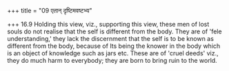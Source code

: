 +++
title = "09 एतान् दृष्टिमवष्टभ्य"

+++
16.9 Holding this view, viz., supporting this view, these men of lost
souls do not realise that the self is different from the body. They are
of 'fele understanding,' they lack the discernment that the self is to
be known as different from the body, because of Its being the knower in
the body which is an object of knowledge such as jars etc. These are of
'cruel deeds' viz., they do much harm to everybody; they are born to
bring ruin to the world.
